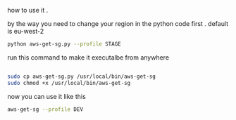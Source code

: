 how to use it . 

by the way you need to change your region in the python code first . default is eu-west-2

```sh
python aws-get-sg.py --profile STAGE

```

run this command to make it executalbe from anywhere 
```sh

sudo cp aws-get-sg.py /usr/local/bin/aws-get-sg
sudo chmod +x /usr/local/bin/aws-get-sg

```

now you can use it like this 
```sh
aws-get-sg --profile DEV
```
